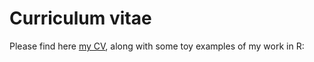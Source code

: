 # Curriculum vitae

Please find here [my CV](https://github.com/dlgoebel/cv/blob/main/20220421_David_Goebel_CV.pdf), along with some toy examples of my work in R:
